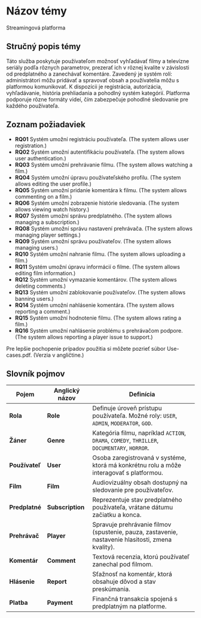 # Názov témy
Streamingová platforma

## Stručný popis témy
Táto služba poskytuje používateľom možnosť vyhľadávať filmy a televízne seriály podľa rôznych parametrov, prezerať ich v rôznej kvalite v závislosti od predplatného a zanechávať komentáre. Zavedený je systém rolí: administrátori môžu pridávať a spravovať obsah a používatelia môžu s platformou komunikovať. K dispozícii je registrácia, autorizácia, vyhľadávanie, história prehliadania a pohodlný systém kategórií. Platforma podporuje rôzne formáty videí, čím zabezpečuje pohodlné sledovanie pre každého používateľa.


## Zoznam požiadaviek
- **RQ01**  Systém umožní registráciu používateľa. (The system allows user registration.)
- **RQ02**  Systém umožní autentifikáciu používateľa. (The system allows user authentication.)
- **RQ03**  Systém umožní prehrávanie filmu. (The system allows watching a film.)
- **RQ04**  Systém umožní úpravu používateľského profilu. (The system allows editing the user profile.)
- **RQ05**  Systém umožní pridanie komentára k filmu. (The system allows commenting on a film.)
- **RQ06**  Systém umožní zobrazenie histórie sledovania. (The system allows viewing watch history.)
- **RQ07**  Systém umožní správu predplatného. (The system allows managing a subscription.)
- **RQ08**  Systém umožní správu nastavení prehrávača. (The system allows managing player settings.)
- **RQ09**  Systém umožní správu používateľov. (The system allows managing users.)
- **RQ10**  Systém umožní nahranie filmu. (The system allows uploading a film.)
- **RQ11**  Systém umožní úpravu informácií o filme. (The system allows editing film information.)
- **RQ12**  Systém umožní vymazanie komentárov. (The system allows deleting comments.)
- **RQ13**  Systém umožní zablokovanie používateľov. (The system allows banning users.)
- **RQ14**  Systém umožní nahlásenie komentára. (The system allows reporting a comment.)
- **RQ15**  Systém umožní hodnotenie filmu. (The system allows rating a film.)
- **RQ16**  Systém umožní nahlásenie problému s prehrávačom podpore. (The system allows reporting a player issue to support.)

Pre lepšie pochopenie prípadov použitia si môžete pozrieť súbor Use-cases.pdf. (Verzia v angličtine.)

## Slovník pojmov
| **Pojem**                 | **Anglický názov**     | **Definícia**  |
|---------------------------|------------------------|----------------|
| **Rola**                  | **Role**               | Definuje úroveň prístupu používateľa. Možné roly: `USER`, `ADMIN`, `MODERATOR`, `GOD`. |
| **Žáner**                 | **Genre**              | Kategória filmu, napríklad `ACTION`, `DRAMA`, `COMEDY`, `THRILLER`, `DOCUMENTARY`, `HORROR`. |
| **Používateľ**            | **User**               | Osoba zaregistrovaná v systéme, ktorá má konkrétnu rolu a môže interagovať s platformou. |
| **Film**                  | **Film**               | Audiovizuálny obsah dostupný na sledovanie pre používateľov. |
| **Predplatné**            | **Subscription**       | Reprezentuje stav predplatného používateľa, vrátane dátumu začiatku a konca. |
| **Prehrávač**             | **Player**             | Spravuje prehrávanie filmov (spustenie, pauza, zastavenie, nastavenie hlasitosti, zmena kvality). |
| **Komentár**              | **Comment**            | Textová recenzia, ktorú používateľ zanechal pod filmom. |
| **Hlásenie**              | **Report**             | Sťažnosť na komentár, ktorá obsahuje dôvod a stav preskúmania. |
| **Platba**                | **Payment**            | Finančná transakcia spojená s predplatným na platforme. |